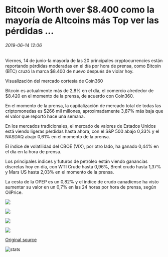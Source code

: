 # Bitcoin Worth over $8.400 como la mayoría de Altcoins más Top ver las pérdidas ...

###### 2019-06-14 12:06

Viernes, 14 de junio-la mayoría de las 20 principales cryptocurrencies están reportando pérdidas moderadas en el día por hora de prensa, como Bitcoin (BTC) cruzó la marca $8.400 de nuevo después de violar hoy.

Visualización del mercado cortesía de Coin360

Bitcoin es actualmente más de 2,8% en el día, el comercio alrededor de $8.420 en el momento de la prensa, de acuerdo con Coin360.

En el momento de la prensa, la capitalización de mercado total de todas las criptomonedas es $266 mil millones, aproximadamente 3,87% más baja que el valor que reportó hace una semana.

En los mercados tradicionales, el mercado de valores de Estados Unidos está viendo ligeras pérdidas hasta ahora, con el S&P 500 abajo 0,33% y el NASDAQ abajo 0,61% en el momento de la prensa.

El índice de volatilidad del CBOE (VIX), por otro lado, ha ganado 0,44% en el día en la hora de prensa.

Los principales índices y futuros de petróleo están viendo ganancias discretas hoy en día, con WTI Crude hasta 0,96%, Brent crudo hasta 1,37% y Mars US hasta 2,03% en el momento de la prensa.

La cesta de la OPEP es un 0,82% y el índice de crudo canadiense ha visto aumentar su valor en un 0,7% en las 24 horas por hora de prensa, según OilPrice.

![](https://s3.cointelegraph.com/storage/uploads/view/2ae54872ccd85bd35e3e8e0385650b53.png)

![](https://s3.cointelegraph.com/storage/uploads/view/f66fcd501232c55ccd1c77fcbd1ff402.png)

![](https://s3.cointelegraph.com/storage/uploads/view/5c420ffe0b927536cfa247e1dcb2f23e.png)

![](https://s3.cointelegraph.com/storage/uploads/view/4f36becca91c9a5863eb89367fca293d.png)

[Original source](https://cointelegraph.com/news/bitcoin-worth-over-8-400-as-most-top-altcoins-see-losses)

![stats](https://c.statcounter.com/11760860/0/a89fa40b/1/ "stats")